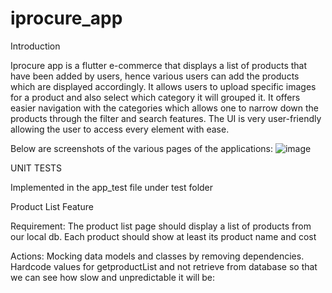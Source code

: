 # iprocure_app

Introduction

Iprocure app is a flutter e-commerce that displays a list of products that have been added by users, hence various users can add the products which are displayed accordingly. It allows users to upload specific images for a product and also select which category it will grouped it. It offers easier navigation with the categories which allows one to narrow down the products through the filter and search features. The UI is very user-friendly allowing the user to access every element with ease.

Below are screenshots of the various pages of the applications:
![image](https://github.com/megkl/iprocure_android_app_test/blob/main/assets/Screenshot_20211213-174117.jpg)

UNIT TESTS

Implemented in the app_test file under test folder

Product List Feature

Requirement: The product list page should display a list of products from our local db. Each product should show at least its product name and cost

Actions: Mocking data models and classes by removing dependencies. Hardcode values for getproductList and not retrieve from database so that we can see how slow and unpredictable it will be:

